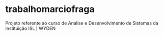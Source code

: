 # trabalhomarciofraga
Projeto referente ao curso de Analise e Desenvolvimento de Sistemas da Instituição ISL | WYDEN
